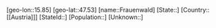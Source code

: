 ﻿---
location: [47.53,15.85]
mapzoom: [7,12] 
mapmarker: city 
type: City
tags:
- geo/City


SpocWebEntityId: 30240
isDeleted: false
confidential: public

---
[geo-lon::15.85]
[geo-lat::47.53]
[name::Frauenwald]
[State::]
[Country::[[Austria]]]
[StateId::]
[Population::]
[Unknown::]

